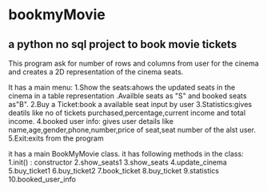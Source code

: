 # bookmyMovie
a python no sql project to book movie tickets
----------------------------------------------
This program ask for number of rows and columns from user for the cinema and creates a 2D representation of the cinema seats.

It has a main menu:
1.Show the seats:ahows the updated seats in the cinema in a table representation .Availble seats as "S" and booked seats as"B".
2.Buy a Ticket:book a available seat input by user 
3.Statistics:gives deatils like no of tickets purchased,percentage,current income and total income.
4.booked user info: gives user details like name,age,gender,phone,number,price of seat,seat number of the alst user.
5.Exit:exits from the program

it has a main BookMyMovie class.
it has following methods in the class:
    1.init() : constructor
    2.show_seats1 
    3.show_seats 
    4.update_cinema 
    5.buy_ticket1 
    6.buy_ticket2 
    7.book_ticket 
    8.buy_ticket 
    9.statistics 
    10.booked_user_info 
  
 
